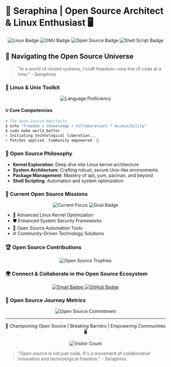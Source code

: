 # 🐧 Seraphina | Open Source Architect & Linux Enthusiast 🖥️

<div align="center">
  <img src="https://img.shields.io/badge/Linux-FCC624?style=for-the-badge&logo=linux&logoColor=black" alt="Linux Badge"/>
  <img src="https://img.shields.io/badge/GNU-A42E2B?style=for-the-badge&logo=gnu&logoColor=white" alt="GNU Badge"/>
  <img src="https://img.shields.io/badge/Open%20Source-black?style=for-the-badge&logo=opensourceinitiative&logoColor=white" alt="Open Source Badge"/>
  <img src="https://img.shields.io/badge/Shell_Script-121011?style=for-the-badge&logo=gnu-bash&logoColor=white" alt="Shell Script Badge"/>
</div>

## 🌟 Navigating the Open Source Universe

> "In a world of closed systems, I craft freedom—one line of code at a time." - Seraphina

### 🔧 Linux & Unix Toolkit

<div align="center">
  <img src="https://github-readme-stats.vercel.app/api/top-langs/?username=sudo-seraphina&layout=compact&theme=transparent&langs_count=10&hide=html,css&custom_title=My%20Open%20Source%20Languages" alt="Language Proficiency"/>
</div>

#### 💡 Core Competencies
```bash
# The Open Source Manifesto
$ echo "Freedom = (Knowledge + Collaboration) * Accessibility"
$ sudo make world_better
> Initiating technological liberation...
> Patches applied. Community empowered. 🚀
```

### 🌈 Open Source Philosophy

- **Kernel Exploration**: Deep dive into Linux kernel architecture
- **System Architecture**: Crafting robust, secure Unix-like environments
- **Package Management**: Mastery of apt, yum, pacman, and beyond
- **Shell Scripting**: Automation and system optimization

### 🔬 Current Open Source Missions

<div align="center">
  <img src="https://img.shields.io/badge/Current%20Focus-Kernel%20Development-2EA44F?style=for-the-badge" alt="Current Focus"/>
  <img src="https://img.shields.io/badge/Goal-Open%20Source%20Contribution-blue?style=for-the-badge" alt="Goal Badge"/>
</div>

- 🐧 Advanced Linux Kernel Optimization
- 🛡️ Enhanced System Security Frameworks
- 🤖 Open Source Automation Tools
- 🌐 Community-Driven Technology Solutions

### 🏆 Open Source Contributions

<div align="center">
  <img src="https://github-profile-trophy.vercel.app/?username=yourusername&theme=darkhub&column=4&margin-w=15&margin-h=15&no-frame=true" alt="Open Source Trophies"/>
</div>

### 🌍 Connect & Collaborate in the Open Source Ecosystem

<div align="center">
  <a href="mailto:your.email@opensource.com">
    <img src="https://img.shields.io/badge/Email-Open%20Source-D14836?style=for-the-badge&logo=gmail&logoColor=white" alt="Email Badge"/>
  </a>
  <a href="https://github.com/sudo-seraphina">
    <img src="https://img.shields.io/badge/GitHub-Open%20Source%20Profile-black?style=for-the-badge&logo=github&logoColor=white" alt="GitHub Badge"/>
  </a>
</div>

### 💫 Open Source Journey Metrics

<div align="center">
  <img src="https://github-readme-streak-stats.herokuapp.com/?user=sudo-seraphina&theme=dark&background=000000&border=30A3DC&stroke=30A3DC" alt="Open Source Commitment"/>
</div>

---

<div align="center">
  🐧 Championing Open Source | Breaking Barriers | Empowering Communities 🖥️
  
  ![Visitor Count](https://profile-counter.glitch.me/sudo-seraphina/count.svg)
</div>

> "Open source is not just code. It's a movement of collaborative innovation and technological freedom." - Seraphina

